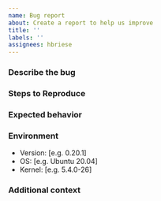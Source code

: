 ```yaml
---
name: Bug report
about: Create a report to help us improve
title: ''
labels: ''
assignees: hbriese
---
```


### Describe the bug
<!-- Ensure to run fancon with `--verbose` to produce a more detailed log -->

### Steps to Reproduce    
<!-- Remove section if unnecessary -->

### Expected behavior      
<!-- Remove section if unnecessary -->

### Environment
 - Version: [e.g. 0.20.1]
 - OS: [e.g. Ubuntu 20.04]
 - Kernel: [e.g. 5.4.0-26]

### Additional context
<!-- Remove section if unnecessary -->
<!-- Attach your hardware info file, created by running 'fancon -i' -->
